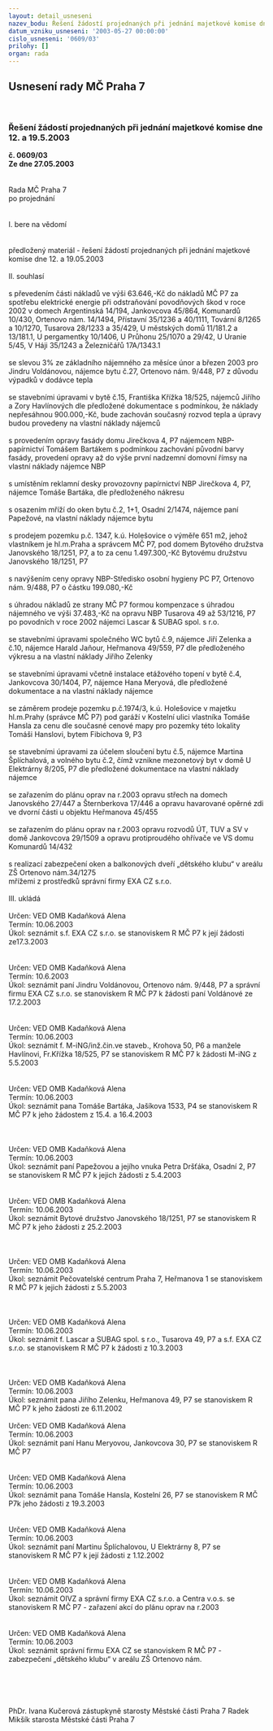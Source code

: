 ```yaml
---
layout: detail_usneseni
nazev_bodu: Řešení žádostí projednaných při jednání majetkové komise dne 12. a 19.5.2003
datum_vzniku_usneseni: '2003-05-27 00:00:00'
cislo_usneseni: '0609/03'
prilohy: []
organ: rada
---
```

<div id="ucUsn_pList" class="usn">
	<span><h2>Usnesení rady MČ Praha 7 </h2>
<br></span><div class="standBody">
<span><h3>Řešení žádostí projednaných při jednání majetkové komise dne 12. a 19.5.2003</h3></span><div class="center">
		<strong>č. 0609/03</strong><br>
	</div>
<div class="center">
		<strong>Ze dne 27.05.2003</strong><br><br>
	</div>
<br>Rada MČ Praha 7<br>po projednání<br><br><br>I.	bere na vědomí<br><br> <br>předložený materiál - řešení žádostí projednaných při jednání majetkové komise dne 12. a 19.05.2003<br><br>II.	souhlasí <br><br>s převedením části nákladů ve výši 63.646,-Kč do nákladů MČ P7 za spotřebu elektrické energie při odstraňování povodňových škod v roce 2002 v domech Argentinská 14/194, Jankovcova 45/864, Komunardů 10/430, Ortenovo nám. 14/1494, Přístavní 35/1236 a 40/1111, Tovární 8/1265 a 10/1270, Tusarova 28/1233 a 35/429, U městských domů 11/181.2 a 13/181.1, U pergamentky 10/1406, U  Průhonu 25/1070 a 29/42, U Uranie 5/45, V Háji 35/1243 a Železničářů 17A/1343.1<br><br>se slevou 3% ze základního nájemného za měsíce únor a březen 2003 pro Jindru Voldánovou, nájemce bytu č.27, Ortenovo nám. 9/448, P7 z důvodu výpadků v dodávce tepla<br><br>se stavebními úpravami v bytě č.15, Františka Křížka 18/525, nájemců Jiřího a Zory Havlínových dle předložené dokumentace s podmínkou, že náklady nepřesáhnou 900.000,-Kč, bude zachován současný rozvod tepla a úpravy budou provedeny na vlastní náklady nájemců<br><br>s provedením opravy fasády domu Jirečkova 4, P7 nájemcem NBP-papírnictví Tomášem Bartákem s podmínkou zachování původní barvy fasády, provedení opravy až do výše první nadzemní domovní římsy na vlastní náklady nájemce NBP<br><br>s umístěním reklamní desky provozovny papírnictví NBP Jirečkova 4, P7, nájemce Tomáše Bartáka, dle předloženého nákresu<br><br>s osazením mříží do oken bytu č.2, 1+1, Osadní 2/1474, nájemce paní Papežové, na vlastní náklady nájemce bytu<br><br>s prodejem pozemku p.č. 1347, k.ú. Holešovice o výměře 651 m2, jehož vlastníkem je hl.m.Praha a správcem MČ P7, pod domem Bytového družstva Janovského 18/1251, P7, a to za cenu 1.497.300,-Kč Bytovému družstvu Janovského 18/1251, P7<br><br>s navýšením ceny opravy NBP-Středisko osobní hygieny PC P7, Ortenovo nám. 9/488, P7 o částku 199.080,-Kč<br><br>s úhradou nákladů ze strany  MČ P7 formou kompenzace s úhradou nájemného ve výši 37.483,-Kč na opravu NBP Tusarova 49 až 53/1216, P7 po povodních v roce 2002 nájemci Lascar &amp; SUBAG spol. s r.o.<br><br>se stavebními úpravami společného WC bytů č.9, nájemce Jiří Zelenka a č.10, nájemce Harald Jaňour, Heřmanova 49/559, P7 dle předloženého výkresu a na vlastní náklady Jiřího Zelenky<br><br>se stavebními úpravami včetně instalace etážového topení v bytě č.4, Jankovcova 30/1404, P7, nájemce Hana Meryová, dle předložené dokumentace a na vlastní náklady nájemce<br><br>se záměrem prodeje pozemku p.č.1974/3, k.ú. Holešovice v majetku hl.m.Prahy (správce MČ P7) pod garáží v Kostelní ulici vlastníka Tomáše Hansla za cenu dle současné cenové mapy pro pozemky této lokality Tomáši Hanslovi, bytem Fibichova 9, P3<br><br>se stavebními úpravami za účelem sloučení bytu č.5, nájemce Martina Šplíchalová, a volného bytu č.2, čímž vznikne mezonetový byt v domě U Elektrárny 8/205, P7 dle předložené dokumentace na vlastní náklady nájemce<br><br>se zařazením do plánu oprav na r.2003 opravu střech na domech Janovského 27/447 a Šternberkova 17/446 a opravu havarované opěrné zdi ve dvorní části u objektu Heřmanova 45/455<br><br>se zařazením do plánu oprav na r.2003 opravu rozvodů ÚT, TUV a SV v domě Jankovcova 29/1509 a opravu protiproudého ohřívače ve VS domu Komunardů 14/432<br><br>s realizací zabezpečení oken a balkonových dveří „dětského klubu“ v areálu ZŠ Ortenovo nám.34/1275<br>mřížemi z prostředků správní firmy EXA CZ s.r.o.<br><br>III.	ukládá <br><br>Určen:	VED OMB Kadaňková Alena<br>Termín: 10.06.2003<br>Úkol:	seznámit s.f. EXA CZ s.r.o. se stanoviskem R MČ P7 k její žádosti ze17.3.2003<br> <br><br>Určen:	VED OMB Kadaňková Alena<br>Termín: 10.6.2003<br>Úkol:	seznámit paní Jindru Voldánovou, Ortenovo nám. 9/448, P7 a správní firmu EXA CZ s.r.o. se stanoviskem R MČ P7 k žádosti paní Voldánové ze 17.2.2003<br> <br><br>Určen:	VED OMB Kadaňková Alena<br>Termín: 10.06.2003<br>Úkol:	seznámit f. M-iNG/inž.čin.ve staveb., Krohova 50, P6 a manžele Havlínovi, Fr.Křížka 18/525, P7 se stanoviskem R MČ P7 k žádosti M-iNG z 5.5.2003<br> <br><br>Určen:	VED OMB Kadaňková Alena<br>Termín: 10.06.2003<br>Úkol:	seznámit pana Tomáše Bartáka, Jašíkova 1533, P4 se stanoviskem R MČ P7 k jeho žádostem z 15.4. a 16.4.2003<br> <br><br><br>Určen:	VED OMB Kadaňková Alena<br>Termín: 10.06.2003<br>Úkol:	seznámit paní Papežovou a jejího vnuka Petra Dršťáka, Osadní 2, P7 se stanoviskem R MČ P7 k jejich žádosti z 5.4.2003<br> <br><br>Určen:	VED OMB Kadaňková Alena<br>Termín: 10.06.2003<br>Úkol:	seznámit Bytové družstvo Janovského 18/1251, P7 se stanoviskem R MČ P7 k jeho žádosti z 25.2.2003<br> <br><br> <br>Určen:	VED OMB Kadaňková Alena<br>Termín: 10.06.2003<br>Úkol:	seznámit Pečovatelské centrum Praha 7, Heřmanova 1 se stanoviskem R MČ P7 k jejich žádosti z 5.5.2003<br> <br><br> <br>Určen:	VED OMB Kadaňková Alena<br>Termín: 10.06.2003<br>Úkol:	seznámit f. Lascar a SUBAG spol. s r.o., Tusarova 49, P7 a s.f. EXA CZ s.r.o. se stanoviskem R MČ P7 k žádosti z 10.3.2003<br> <br><br> <br>Určen:	VED OMB Kadaňková Alena<br>Termín: 10.06.2003<br>Úkol:	seznámit pana Jiřího Zelenku, Heřmanova 49, P7 se stanoviskem R MČ P7 k jeho žádosti ze 6.11.2002<br> <br>Určen:	VED OMB Kadaňková Alena<br>Termín: 10.06.2003<br>Úkol:	seznámit paní Hanu Meryovou, Jankovcova 30, P7 se stanoviskem R MČ P7 <br> <br><br>Určen:	VED OMB Kadaňková Alena<br>Termín: 10.06.2003<br>Úkol:	seznámit pana Tomáše Hansla, Kostelní 26, P7 se stanoviskem R MČ P7k jeho žádosti z 19.3.2003<br> <br><br>Určen:	VED OMB Kadaňková Alena<br>Termín: 10.06.2003<br>Úkol:	seznámit paní Martinu Šplíchalovou, U Elektrárny 8, P7 se stanoviskem R MČ P7 k její žádosti z 1.12.2002<br> <br><br>Určen:	VED OMB Kadaňková Alena<br>Termín: 10.06.2003<br>Úkol:	seznámit OIVZ a správní firmy EXA CZ s.r.o. a Centra v.o.s. se stanoviskem R MČ P7 - zařazení akcí do plánu oprav na r.2003<br> <br><br>Určen:	VED OMB Kadaňková Alena<br>Termín: 10.06.2003<br>Úkol:	seznámit správní firmu EXA CZ se stanoviskem R MČ P7 - zabezpečení „dětského klubu“ v areálu ZŠ Ortenovo nám.<br> <br><br><br> <br>	<br>PhDr. Ivana Kučerová zástupkyně starosty Městské části Praha 7	 Radek Mikšík starosta Městské části Praha 7<br>	<br><br>
</div>
</div>
